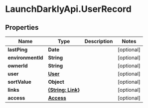 # LaunchDarklyApi.UserRecord

## Properties

Name | Type | Description | Notes
------------ | ------------- | ------------- | -------------
**lastPing** | **Date** |  | [optional] 
**environmentId** | **String** |  | [optional] 
**ownerId** | **String** |  | [optional] 
**user** | [**User**](User.md) |  | [optional] 
**sortValue** | **Object** |  | [optional] 
**links** | [**{String: Link}**](Link.md) |  | [optional] 
**access** | [**Access**](Access.md) |  | [optional] 


